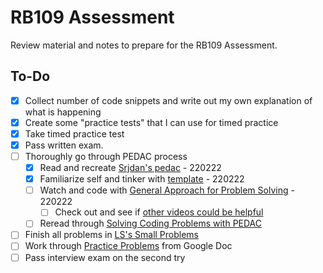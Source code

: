# RB109 Assessment

Review material and notes to prepare for the RB109 Assessment.

## To-Do

- [x] Collect number of code snippets and write out my own explanation of what is happening
- [x] Create some "practice tests" that I can use for timed practice
- [x] Take timed practice test
- [x] Pass written exam.
- [ ] Thoroughly go through PEDAC process
    - [x] Read and recreate [Srjdan's pedac](./pedac/light_pedac.rb) - 220222
    - [x] Familiarize self and tinker with [template](./pedac/pedac_temp.rb) - 220222
    - [ ] Watch and code with [General Approach for Problem Solving](https://launchschool.com/gists/c013accd) - 220222
        - [ ] Check out and see if [other videos could be helpful](https://launchschool.com/videos)
    - [ ] Reread through [Solving Coding Problems with PEDAC](https://medium.com/launch-school/solving-coding-problems-with-pedac-29141331f93f)
- [ ] Finish all problems in [LS's Small Problems](https://launchschool.com/exercises)
- [ ] Work through [Practice Problems](./interview_assessment/problem_list.md) from Google Doc
- [ ] Pass interview exam on the second try
